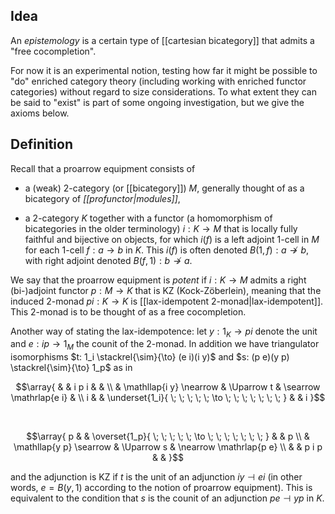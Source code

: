 ## Idea 

An *epistemology* is a certain type of [[cartesian bicategory]] that admits a "free cocompletion". 

For now it is an experimental notion, testing how far it might be possible to "do" enriched category theory (including working with enriched functor categories) without regard to size considerations. To what extent they can be said to "exist" is part of some ongoing investigation, but we give the axioms below. 

## Definition 

Recall that a proarrow equipment consists of 

* a (weak) 2-category (or [[bicategory]]) $M$, generally thought of as a bicategory of *[[profunctor|modules]]*, 

* a 2-category $K$ together with a functor (a homomorphism of bicategories in the older terminology) $i: K \to M$ that is locally fully faithful and bijective on objects, for which $i(f)$ is a left adjoint 1-cell in $M$ for each 1-cell $f: a \to b$ in $K$. This $i(f)$ is often denoted $B(1, f): a \nrightarrow b$, with right adjoint denoted $B(f, 1): b \nrightarrow a$. 

We say that the proarrow equipment is *potent* if $i: K \to M$ admits a right (bi-)adjoint functor $p: M \to K$ that is KZ (Kock-Z&ouml;berlein), meaning that the induced 2-monad $p i: K \to K$ is [[lax-idempotent 2-monad|lax-idempotent]]. This 2-monad is to be thought of as a free cocompletion. 

Another way of stating the lax-idempotence: let $y: 1_K \to p i$ denote the unit and $e: i p \to 1_M$ the counit of the 2-monad. In addition we have triangulator isomorphisms $t: 1_i \stackrel{\sim}{\to} (e i)(i y)$ and $s: (p e)(y p) \stackrel{\sim}{\to} 1_p$ as in 

$$\array{
 & & i p i & & \\ 
 & \mathllap{i y} \nearrow & \Uparrow t & \searrow \mathrlap{e i} & \\ 
i & & \underset{1_i}{ \; \; \; \; \; \to \; \; \; \; \; \; \; } & & i
}$$

$$\,$$ 

$$\array{
p & & \overset{1_p}{ \; \; \; \; \; \to \; \; \; \; \; \; \; } & & p \\ 
 & \mathllap{y p} \searrow & \Uparrow s & \nearrow \mathrlap{p e} \\ 
 & & p i p & & 
}$$ 

and the adjunction is KZ if $t$ is the unit of an adjunction $i y \dashv e i$ (in other words, $e = B(y, 1)$ according to the notion of proarrow equipment). This is equivalent to the condition that $s$ is the counit of an adjunction $p e \dashv y p$ in $K$. 
